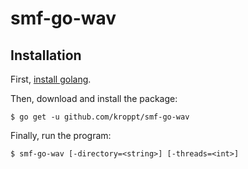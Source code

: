# smf-go-wav

## Installation

First, [install golang](https://golang.org/doc/install).

Then, download and install the package:

    $ go get -u github.com/kroppt/smf-go-wav

Finally, run the program:

    $ smf-go-wav [-directory=<string>] [-threads=<int>]
